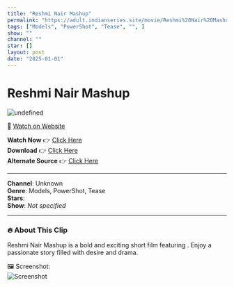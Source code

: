 ```yaml
---
title: "Reshmi Nair Mashup"
permalink: "https://adult.indianseries.site/movie/Reshmi%20Nair%20Mashup"
tags: ["Models", "PowerShot", "Tease", "", ]
show: ""
channel: ""
star: []
layout: post
date: "2025-01-01"
---
```


# Reshmi Nair Mashup

![undefined](https://desisins.com/wp-content/uploads/2024/08/Reshmi-Nair-Mashup-Model-PS-DesiSins.com_.jpg)

🔗 [Watch on Website](https://adult.indianseries.site/movie/Reshmi%20Nair%20Mashup)

**Watch Now** 👉 [Click Here](https://adult.indianseries.site/movie/Reshmi%20Nair%20Mashup)  
**Download** 👉 [Click Here](https://adult.indianseries.site/movie/Reshmi%20Nair%20Mashup)  
**Alternate Source** 👉 [Click Here](https://adult.indianseries.site/movie/Reshmi%20Nair%20Mashup)

---

**Channel**: Unknown  
**Genre**: Models, PowerShot, Tease  
**Stars**:   
**Show**: *Not specified*

---

### 🔥 About This Clip

Reshmi Nair Mashup is a bold and exciting short film featuring . Enjoy a passionate story filled with desire and drama.
 
🖼️ Screenshot:  
![Screenshot](https://desisins.com/wp-content/uploads/2024/08/Reshmi-Nair-Mashup-Model-PS-DesiSins.com_.jpg)
